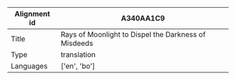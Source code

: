 |Alignment id | A340AA1C9
| --- | --- 
|Title | Rays of Moonlight to Dispel the Darkness of Misdeeds 
|Type | translation
|Languages | ['en', 'bo']